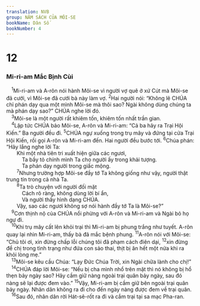 ```yaml
---
translation: NVB
group: NĂM SÁCH CỦA MÔI-SE
bookName: Dân Số 
bookNumber: 4
---
```


<div class="title"><h1>12</h1><h3>Mi-ri-am Mắc Bịnh Cùi </h3></div>
<span class="verse dan_12_1"> <sup>1</sup>Mi-ri-am và A-rôn nói hành Môi-se vì người vợ quê ở xứ Cút mà Môi-se đã cưới, vì Môi-se đã cưới bà này làm vợ. </span>
<span class="verse dan_12_2"><sup>2</sup>Hai người nói: “Không lẽ CHÚA chỉ phán dạy qua một mình Môi-se mà thôi sao? Ngài không dùng chúng ta mà phán dạy sao?” CHÚA nghe lời đó. <br/></span>
<span class="verse dan_12_3"> <sup>3</sup>Môi-se là một người rất khiêm tốn, khiêm tốn nhất trần gian. <br/></span>
<span class="verse dan_12_4"> <sup>4</sup>Lập tức CHÚA bảo Môi-se, A-rôn và Mi-ri-am: “Cả ba hãy ra Trại Hội Kiến.” Ba người đều đi. </span>
<span class="verse dan_12_5"><sup>5</sup>CHÚA ngự xuống trong trụ mây và đứng tại cửa Trại Hội Kiến, rồi gọi A-rôn và Mi-ri-am đến. Hai người đều bước tới. </span>
<span class="verse dan_12_6"><sup>6</sup>Chúa phán: “Hãy lắng nghe lời Ta: <br/>  Khi một nhà tiên tri xuất hiện giữa các ngươi, <br/>   Ta bầy tỏ chính mình Ta cho người ấy trong khải tượng. <br/>   Ta phán dạy người trong giấc mộng. <br/></span>
<span class="verse dan_12_7">  <sup>7</sup>Nhưng trường hợp Môi-se đầy tớ Ta không giống như vậy, người thật trung tín trong cả nhà Ta. <br/></span>
<span class="verse dan_12_8">  <sup>8</sup>Ta trò chuyện với người đối mặt <br/>   Cách rõ ràng, không dùng lời bí ẩn, <br/>   Và người thấy hình dạng CHÚA. <br/>  Vậy, sao các ngươi không sợ nói hành đầy tớ Ta là Môi-se?” <br/></span>
<span class="verse dan_12_9"> <sup>9</sup>Cơn thịnh nộ của CHÚA nổi phừng với A-rôn và Mi-ri-am và Ngài bỏ họ ngự đi. <br/></span>
<span class="verse dan_12_10"> <sup>10</sup>Khi trụ mây cất lên khỏi trại thì Mi-ri-am bị phung trắng như tuyết. A-rôn quay lại nhìn Mi-ri-am, thấy bà đã mắc bệnh phung. </span>
<span class="verse dan_12_11"><sup>11</sup>A-rôn nói với Môi-se: “Chủ tôi ơi, xin đừng chấp lỗi chúng tôi đã phạm cách điên dại, </span>
<span class="verse dan_12_12"><sup>12</sup>xin đừng để chị trong tình trạng như đứa con sảo thai, thịt bị ăn hết một nửa khi ra khỏi lòng mẹ.” <br/></span>
<span class="verse dan_12_13"> <sup>13</sup>Môi-se kêu cầu Chúa: “Lạy Đức Chúa Trời, xin Ngài chữa lành cho chị!” <br/></span>
<span class="verse dan_12_14"> <sup>14</sup>CHÚA đáp lời Môi-se: “Nếu bị cha mình nhổ trên mặt thì nó không bị hổ thẹn bảy ngày sao? Hãy cầm giữ nàng ngoài trại quân bảy ngày, sau đó nàng sẽ lại được đem vào.” </span>
<span class="verse dan_12_15"><sup>15</sup>Vậy, Mi-ri-am bị cầm giữ bên ngoài trại quân bảy ngày. Nhân dân không ra đi cho đến ngày nàng được đem về trại quân. <br/></span>
<span class="verse dan_12_16"> <sup>16</sup>Sau đó, nhân dân rời Hát-sê-rốt ra đi và cắm trại tại sa mạc Pha-ran. <br/></span>
